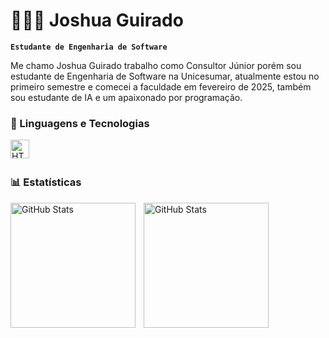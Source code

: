 # 👩🏻‍💻 Joshua Guirado

**`Estudante de Engenharia de Software`**

Me chamo Joshua Guirado trabalho como Consultor Júnior porém sou estudante de Engenharia de Software na Unicesumar, atualmente estou no primeiro semestre e comecei a faculdade em fevereiro de 2025, também sou estudante de IA e um apaixonado por programação.

### 🤖 Linguagens e Tecnologias


   <img 
    align="left" 
    alt="HTML"
    title="HTML" 
    width="30px" 
    style="padding-right: 10px;" 
    src="https://cdn.jsdelivr.net/gh/devicons/devicon@latest/icons/html5/html5-original-wordmark.svg" />
   
<br/>
<br/>

### 📊 Estatísticas

<p>
  <img 
    align="left" 
    alt="GitHub Stats" 
    height="200" 
    style="padding-right: 10px;" 
    src="https://github-readme-stats.vercel.app/api?username=joshuaguirado&show_icons=true&theme=tokyonight&include_all_commits=true&locale=pt-br" 
  />

<img 
      align="left" 
      alt="GitHub Stats" 
      height="200" 
      src="https://github-readme-stats.vercel.app/api/top-langs/?username=joshuaguirado&theme=tokyonight&layout=compact&custom_title=Tecnologias&langs_count=9" 
  />

</p>
